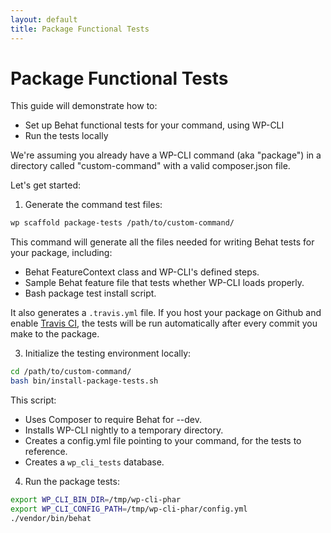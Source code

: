 ```yaml
---
layout: default
title: Package Functional Tests
---
```


# Package Functional Tests

This guide will demonstrate how to:

* Set up Behat functional tests for your command, using WP-CLI
* Run the tests locally

We're assuming you already have a WP-CLI command (aka "package") in a directory called "custom-command" with a valid composer.json file.

Let's get started:

1) Generate the command test files:

```bash
wp scaffold package-tests /path/to/custom-command/
```

This command will generate all the files needed for writing Behat tests for your package, including:

* Behat FeatureContext class and WP-CLI's defined steps.
* Sample Behat feature file that tests whether WP-CLI loads properly.
* Bash package test install script.

It also generates a `.travis.yml` file. If you host your package on Github and enable [Travis CI](http://about.travis-ci.org), the tests will be run automatically after every commit you make to the package.

3) Initialize the testing environment locally:

```bash
cd /path/to/custom-command/
bash bin/install-package-tests.sh
```

This script:

* Uses Composer to require Behat for --dev.
* Installs WP-CLI nightly to a temporary directory.
* Creates a config.yml file pointing to your command, for the tests to reference.
* Creates a `wp_cli_tests` database.

4) Run the package tests:

```bash
export WP_CLI_BIN_DIR=/tmp/wp-cli-phar
export WP_CLI_CONFIG_PATH=/tmp/wp-cli-phar/config.yml
./vendor/bin/behat
```
